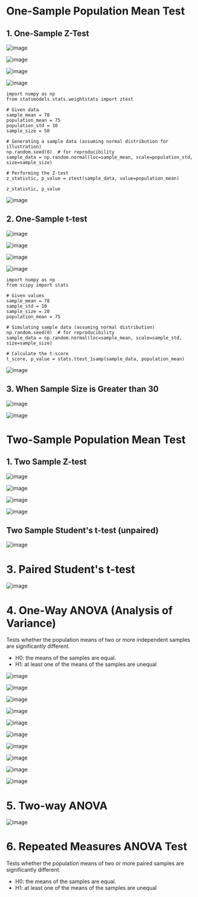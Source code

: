 # One-Sample Population Mean Test

## 1. One-Sample Z-Test

![image](https://github.com/yangshiteng/Data-Science-Learning-Path/assets/60442877/890a575b-a526-446d-8e47-31016fcf0db0)

![image](https://github.com/yangshiteng/Data-Science-Learning-Path/assets/60442877/d09bb9fc-99be-4f8f-a923-5be5a9f6d414)

![image](https://github.com/yangshiteng/Data-Science-Learning-Path/assets/60442877/75d84035-4577-46b5-a94c-97436d152dce)

![image](https://github.com/yangshiteng/Data-Science-Learning-Path/assets/60442877/60084af4-b9ca-4987-809f-fcc1641c23db)

    import numpy as np
    from statsmodels.stats.weightstats import ztest
    
    # Given data
    sample_mean = 78
    population_mean = 75
    population_std = 10
    sample_size = 50
    
    # Generating a sample data (assuming normal distribution for illustration)
    np.random.seed(0)  # for reproducibility
    sample_data = np.random.normal(loc=sample_mean, scale=population_std, size=sample_size)
    
    # Performing the Z-test
    z_statistic, p_value = ztest(sample_data, value=population_mean)
    
    z_statistic, p_value

![image](https://github.com/yangshiteng/Data-Science-Learning-Path/assets/60442877/a37a5750-b18f-4d24-bc6c-af17806ccc86)

## 2. One-Sample t-test

![image](https://github.com/yangshiteng/Data-Science-Learning-Path/assets/60442877/4720f8a3-0ea7-4e61-904a-d41b4aa81cfd)

![image](https://github.com/yangshiteng/Data-Science-Learning-Path/assets/60442877/ef25a44c-1666-41db-ab9f-947bb402e19a)

![image](https://github.com/yangshiteng/Data-Science-Learning-Path/assets/60442877/b1afeb15-786d-4148-b889-ce6bf1565a0b)

![image](https://github.com/yangshiteng/Data-Science-Learning-Path/assets/60442877/9ecf5e9d-8ba3-43e4-9765-3e4f6ebabc99)

    import numpy as np
    from scipy import stats
    
    # Given values
    sample_mean = 78
    sample_std = 10
    sample_size = 20
    population_mean = 75
    
    # Simulating sample data (assuming normal distribution)
    np.random.seed(0)  # for reproducibility
    sample_data = np.random.normal(loc=sample_mean, scale=sample_std, size=sample_size)
    
    # Calculate the t-score
    t_score, p_value = stats.ttest_1samp(sample_data, population_mean)

![image](https://github.com/yangshiteng/Data-Science-Learning-Path/assets/60442877/f1f94a37-3e18-4dad-b0b1-42304d73b31d)

## 3. When Sample Size is Greater than 30

![image](https://github.com/yangshiteng/Data-Science-Learning-Path/assets/60442877/ddba6637-402e-4588-b8c6-97d97c519e16)

![image](https://github.com/yangshiteng/Data-Science-Learning-Path/assets/60442877/7df3018b-f6ec-4471-aa01-08eb34cf270e)

# Two-Sample Population Mean Test

## 1. Two Sample Z-test

![image](https://github.com/yangshiteng/Data-Science-Learning-Path/assets/60442877/73083d59-e2ed-43d7-b7fa-e819fa463c00)

![image](https://github.com/yangshiteng/Data-Science-Learning-Path/assets/60442877/09a6d042-0d85-4c96-a8cf-03492f297e14)

![image](https://github.com/yangshiteng/Data-Science-Learning-Path/assets/60442877/49308c55-3708-4f0b-b29f-f2b1290843fc)

![image](https://github.com/yangshiteng/Data-Science-Learning-Path/assets/60442877/9736140c-1b47-4561-bda7-b4e8bc668f01)

## Two Sample Student's t-test (unpaired)

![image](https://github.com/yangshiteng/Data-Science-Learning-Path/assets/60442877/138096e1-cae4-4ab5-8edd-8c2427472e23)




# 3. Paired Student's t-test

![image](https://user-images.githubusercontent.com/60442877/190540371-f8fbb1d3-5a13-4ffa-bb3e-200678f04477.png)

# 4. One-Way ANOVA (Analysis of Variance)

Tests whether the population means of two or more independent samples are significantly different.

* H0: the means of the samples are equal.
* H1: at least one of the means of the samples are unequal

![image](https://user-images.githubusercontent.com/60442877/190549509-a7a1ae76-5a9c-4f73-a828-46e29296f813.png)

![image](https://user-images.githubusercontent.com/60442877/190549814-bd58b117-08f3-437c-adb2-108991c21508.png)

![image](https://user-images.githubusercontent.com/60442877/190550848-4be40b57-05c6-4d44-98ad-031a3f467886.png)

![image](https://user-images.githubusercontent.com/60442877/190550890-f9ee2528-8691-4278-bdc7-2c8c8775c5c8.png)

![image](https://user-images.githubusercontent.com/60442877/190551024-9f2840c7-f3e5-48e2-b2d4-da4a8ae2882c.png)

![image](https://user-images.githubusercontent.com/60442877/190551201-55f801f3-8b50-43e9-b2d9-0fc53c5866db.png)

![image](https://user-images.githubusercontent.com/60442877/190551223-16c1c253-9ef0-4dc4-a681-fe953f8c50d5.png)

![image](https://user-images.githubusercontent.com/60442877/190551315-fcd9a878-eca7-4120-acdb-e25c6c769758.png)

![image](https://user-images.githubusercontent.com/60442877/190551538-ea9274a8-324a-4f30-b193-ba3d01cf9164.png)

![image](https://user-images.githubusercontent.com/60442877/190551605-1816f83c-7a20-43ae-a232-9b076d514ece.png)

# 5. Two-way ANOVA

![image](https://user-images.githubusercontent.com/60442877/190551757-7c9d6d9e-cdfe-4a00-adc1-9bb3c6ff3b86.png)

# 6. Repeated Measures ANOVA Test

Tests whether the population means of two or more paired samples are significantly different.

* H0: the means of the samples are equal.
* H1: at least one of the means of the samples are unequal
